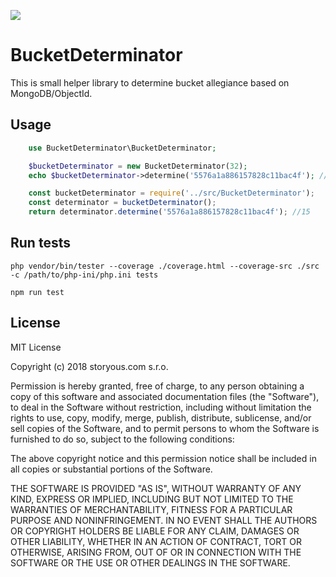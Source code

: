 ![](http://oi68.tinypic.com/ffcm4x.jpg)

# BucketDeterminator

This is small helper library to determine bucket allegiance based on MongoDB/ObjectId.

## Usage
```php
    use BucketDeterminator\BucketDeterminator;

    $bucketDeterminator = new BucketDeterminator(32);
    echo $bucketDeterminator->determine('5576a1a886157828c11bac4f'); // 15
```

```javascript
    const bucketDeterminator = require('../src/BucketDeterminator');
    const determinator = bucketDeterminator();
    return determinator.determine('5576a1a886157828c11bac4f'); //15

```

## Run tests
```
php vendor/bin/tester --coverage ./coverage.html --coverage-src ./src -c /path/to/php-ini/php.ini tests
```

```shell
npm run test
```

## License
MIT License

Copyright (c) 2018 storyous.com s.r.o.

Permission is hereby granted, free of charge, to any person obtaining a copy
of this software and associated documentation files (the "Software"), to deal
in the Software without restriction, including without limitation the rights
to use, copy, modify, merge, publish, distribute, sublicense, and/or sell
copies of the Software, and to permit persons to whom the Software is
furnished to do so, subject to the following conditions:

The above copyright notice and this permission notice shall be included in all
copies or substantial portions of the Software.

THE SOFTWARE IS PROVIDED "AS IS", WITHOUT WARRANTY OF ANY KIND, EXPRESS OR
IMPLIED, INCLUDING BUT NOT LIMITED TO THE WARRANTIES OF MERCHANTABILITY,
FITNESS FOR A PARTICULAR PURPOSE AND NONINFRINGEMENT. IN NO EVENT SHALL THE
AUTHORS OR COPYRIGHT HOLDERS BE LIABLE FOR ANY CLAIM, DAMAGES OR OTHER
LIABILITY, WHETHER IN AN ACTION OF CONTRACT, TORT OR OTHERWISE, ARISING FROM,
OUT OF OR IN CONNECTION WITH THE SOFTWARE OR THE USE OR OTHER DEALINGS IN THE
SOFTWARE.
